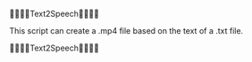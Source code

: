🐧🐧🐧🐧Text2Speech🐧🐧🐧🐧 

This script can create a .mp4 file based on the text of a .txt file.

🐧🐧🐧🐧Text2Speech🐧🐧🐧🐧
